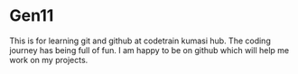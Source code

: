 # Gen11
This is for learning git and github at codetrain kumasi hub.
The coding journey has being full of fun. I am happy to be on github which will help me work on my projects.
